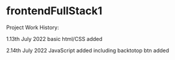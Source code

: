 # frontendFullStack1

Project Work History:

1.13th July 2022 basic html/CSS added 

2.14th July 2022 JavaScript added including backtotop btn added
